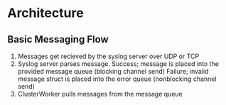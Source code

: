 # Architecture

## Basic Messaging Flow

1. Messages get recieved by the syslog server over UDP or TCP
2. Syslog server parses message.
  Success; message is placed into the provided message queue (blocking channel send)
  Failure; invalid message struct is placed into the error queue (nonblocking channel send)
3. ClusterWorker pulls messages from the message queue
